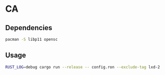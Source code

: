# CA

## Dependencies

```bash
pacman -S libp11 opensc
```

## Usage

```bash
RUST_LOG=debug cargo run --release -- config.ron --exclude-tag lxd-2
```
